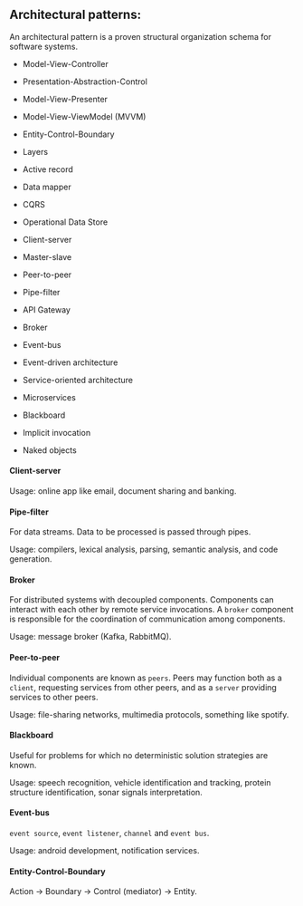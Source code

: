 Architectural patterns:
-

An architectural pattern is a proven structural organization schema for software systems.

* Model-View-Controller
* Presentation-Abstraction-Control
* Model-View-Presenter
* Model-View-ViewModel (MVVM)
* Entity-Control-Boundary
* Layers

* Active record
* Data mapper
* CQRS
* Operational Data Store

* Client-server
* Master-slave
* Peer-to-peer
* Pipe-filter

* API Gateway
* Broker
* Event-bus

* Event-driven architecture
* Service-oriented architecture
* Microservices
* Blackboard

* Implicit invocation
* Naked objects

#### Client-server

Usage: online app like email, document sharing and banking.

#### Pipe-filter

For data streams. Data to be processed is passed through pipes.

Usage: compilers, lexical analysis, parsing, semantic analysis, and code generation.

#### Broker

For distributed systems with decoupled components.
Components can interact with each other by remote service invocations.
A `broker` component is responsible for the coordination of communication among components.

Usage: message broker (Kafka, RabbitMQ).

#### Peer-to-peer

Individual components are known as `peers`.
Peers may function both as a `client`, requesting services from other peers,
and as a `server` providing services to other peers.

Usage: file-sharing networks, multimedia protocols, something like spotify.

#### Blackboard

Useful for problems for which no deterministic solution strategies are known.

Usage: speech recognition, vehicle identification and tracking,
protein structure identification, sonar signals interpretation.

#### Event-bus

`event source`, `event listener`, `channel` and `event bus`.

Usage: android development, notification services.

#### Entity-Control-Boundary

Action -> Boundary -> Control (mediator) -> Entity.
